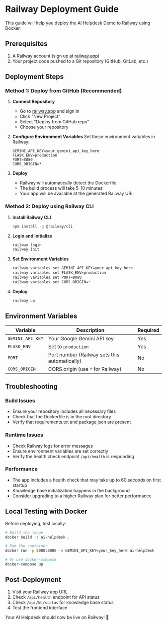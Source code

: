 # Railway Deployment Guide

This guide will help you deploy the AI Helpdesk Demo to Railway using Docker.

## Prerequisites

1. A Railway account (sign up at [railway.app](https://railway.app))
2. Your project code pushed to a Git repository (GitHub, GitLab, etc.)

## Deployment Steps

### Method 1: Deploy from GitHub (Recommended)

1. **Connect Repository**
   - Go to [railway.app](https://railway.app) and sign in
   - Click "New Project"
   - Select "Deploy from GitHub repo"
   - Choose your repository

2. **Configure Environment Variables**
   Set these environment variables in Railway:
   ```
   GEMINI_API_KEY=your_gemini_api_key_here
   FLASK_ENV=production
   PORT=8080
   CORS_ORIGIN=*
   ```

3. **Deploy**
   - Railway will automatically detect the Dockerfile
   - The build process will take 5-10 minutes
   - Your app will be available at the generated Railway URL

### Method 2: Deploy using Railway CLI

1. **Install Railway CLI**
   ```bash
   npm install -g @railway/cli
   ```

2. **Login and Initialize**
   ```bash
   railway login
   railway init
   ```

3. **Set Environment Variables**
   ```bash
   railway variables set GEMINI_API_KEY=your_api_key_here
   railway variables set FLASK_ENV=production
   railway variables set PORT=8080
   railway variables set CORS_ORIGIN=*
   ```

4. **Deploy**
   ```bash
   railway up
   ```

## Environment Variables

| Variable | Description | Required |
|----------|-------------|----------|
| `GEMINI_API_KEY` | Your Google Gemini API key | Yes |
| `FLASK_ENV` | Set to `production` | Yes |
| `PORT` | Port number (Railway sets this automatically) | No |
| `CORS_ORIGIN` | CORS origin (use `*` for Railway) | No |

## Troubleshooting

### Build Issues
- Ensure your repository includes all necessary files
- Check that the Dockerfile is in the root directory
- Verify that requirements.txt and package.json are present

### Runtime Issues
- Check Railway logs for error messages
- Ensure environment variables are set correctly
- Verify the health check endpoint `/api/health` is responding

### Performance
- The app includes a health check that may take up to 60 seconds on first startup
- Knowledge base initialization happens in the background
- Consider upgrading to a higher Railway plan for better performance

## Local Testing with Docker

Before deploying, test locally:

```bash
# Build the image
docker build -t ai-helpdesk .

# Run the container
docker run -p 8080:8080 -e GEMINI_API_KEY=your_key_here ai-helpdesk

# Or use docker-compose
docker-compose up
```

## Post-Deployment

1. Visit your Railway app URL
2. Check `/api/health` endpoint for API status
3. Check `/api/kb/status` for knowledge base status
4. Test the frontend interface

Your AI Helpdesk should now be live on Railway! 🚀